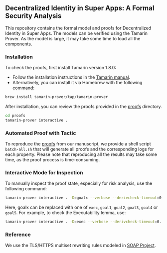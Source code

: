 ## Decentralized Identity in Super Apps: A Formal Security Analysis

This repository contains the formal model and proofs for Decentralized Identity in Super Apps. The models can be verified using the Tamarin Prover.
As the model is large, it may take some time to load all the components.

### Installation

To check the proofs, first install Tamarin version 1.8.0:
- Follow the installation instructions in the [Tamarin manual](https://tamarin-prover.com/manual/master/book/002_installation.html).
- Alternatively, you can install it via Homebrew with the following command:

```bash
brew install tamarin-prover/tap/tamarin-prover
```

After installation, you can review the proofs provided in the [proofs](https://github.com/zerrymore11/VerifyDID/tree/main/proofs) directory.
```bash
cd proofs 
tamarin-prover interactive .
```

### Automated Proof with Tactic
To reproduce the [proofs](https://github.com/zerrymore11/VerifyDID/tree/main/proofs) from our manuscript, we provide a shell script `batch-all.sh` that will generate all proofs and the corresponding logs for each property.
Please note that reproducing all the results may take some time, as the proof process is time-consuming. 

### Interactive Mode for Inspection

To manually inspect the proof state, especially for risk analysis, use the following command:
```bash
tamarin-prover interactive . -D=goalx --verbose --derivcheck-timeout=0.
```
Here, goalx can be replaced with one of `exec`, `goal1`, `goal2`, `goal3`, `goal4` or `goal5`. For example, to check the Executability lemma, use:

```bash
tamarin-prover interactive . -D=exec --verbose --derivcheck-timeout=0.
```

### Reference
We use the TLS/HTTPS multiset rewriting rules modeled in [SOAP Project](https://github.com/soap-wg/soap-proofs/blob/main/src/tls.spthy). 
